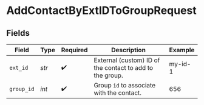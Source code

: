 # AddContactByExtIDToGroupRequest


## Fields

| Field                                                    | Type                                                     | Required                                                 | Description                                              | Example                                                  |
| -------------------------------------------------------- | -------------------------------------------------------- | -------------------------------------------------------- | -------------------------------------------------------- | -------------------------------------------------------- |
| `ext_id`                                                 | *str*                                                    | :heavy_check_mark:                                       | External (custom) ID of the contact to add to the group. | my-id-1                                                  |
| `group_id`                                               | *int*                                                    | :heavy_check_mark:                                       | Group `id` to associate with the contact.                | 656                                                      |